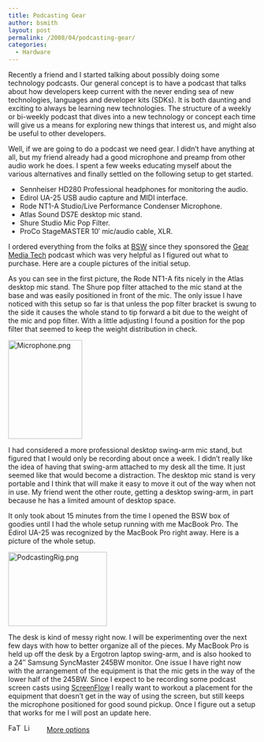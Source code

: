 ```yaml
---
title: Podcasting Gear
author: bsmith
layout: post
permalink: /2008/04/podcasting-gear/
categories:
  - Hardware
---
```

Recently a friend and I started talking about possibly doing some technology podcasts. Our general concept is to have a podcast that talks about how developers keep current with the never ending sea of new technologies, languages and developer kits (SDKs). It is both daunting and exciting to always be learning new technologies. The structure of a weekly or bi-weekly podcast that dives into a new technology or concept each time will give us a means for exploring new things that interest us, and might also be useful to other developers. 

Well, if we are going to do a podcast we need gear. I didn’t have anything at all, but my friend already had a good microphone and preamp from other audio work he does. I spent a few weeks educating myself about the various alternatives and finally settled on the following setup to get started.

*   Sennheiser HD280 Professional headphones for monitoring the audio.
*   Edirol UA-25 USB audio capture and MIDI interface.
*   Rode NT1-A Studio/Live Performance Condenser Microphone.
*   Atlas Sound DS7E desktop mic stand.
*   Shure Studio Mic Pop Filter.
*   ProCo StageMASTER 10′ mic/audio cable, XLR.

I ordered everything from the folks at <a target="_blank" href="http://www.bswusa.com">BSW</a> since they sponsored the <a target="_blank" href="http://gearmediatech.libsyn.com">Gear Media Tech</a> podcast which was very helpful as I figured out what to purchase. Here are a couple pictures of the initial setup. 

As you can see in the first picture, the Rode NT1-A fits nicely in the Atlas desktop mic stand. The Shure pop filter attached to the mic stand at the base and was easily positioned in front of the mic. The only issue I have noticed with this setup so far is that unless the pop filter bracket is swung to the side it causes the whole stand to tip forward a bit due to the weight of the mic and pop filter. With a little adjusting I found a position for the pop filter that seemed to keep the weight distribution in check. 

<a href="http://idvlpsw.files.wordpress.com/2008/04/microphone-large.png" target="_blank"><img src="http://idvlpsw.files.wordpress.com/2008/04/microphone1.png" alt="Microphone.png" border="0" width="150" height="200" /></a>

I had considered a more professional desktop swing-arm mic stand, but figured that I would only be recording about once a week. I didn’t really like the idea of having that swing-arm attached to my desk all the time. It just seemed like that would become a distraction. The desktop mic stand is very portable and I think that will make it easy to move it out of the way when not in use. My friend went the other route, getting a desktop swing-arm, in part because he has a limited amount of desktop space. 

It only took about 15 minutes from the time I opened the BSW box of goodies until I had the whole setup running with me MacBook Pro. The Edirol UA-25 was recognized by the MacBook Pro right away. Here is a picture of the whole setup. 

<a href="http://idvlpsw.files.wordpress.com/2008/04/podcastingrig-large.png" target="_blank"><img src="http://idvlpsw.files.wordpress.com/2008/04/podcastingrig1.png" alt="PodcastingRig.png" border="0" width="200" height="150" /></a>

The desk is kind of messy right now. I will be experimenting over the next few days with how to better organize all of the pieces. My MacBook Pro is held up off the desk by a Ergotron laptop swing-arm, and is also hooked to a 24″ Samsung SyncMaster 245BW monitor. One issue I have right now with the arrangement of the equipment is that the mic gets in the way of the lower half of the 245BW. Since I expect to be recording some podcast screen casts using <a target="_blank" href="https://www.varasoftware.com/products/screenflow/">ScreenFlow</a> I really want to workout a placement for the equipment that doesn’t get in the way of using the screen, but still keeps the microphone positioned for good sound pickup. Once I figure out a setup that works for me I will post an update here.

<div class="addtoany_share_save_container">
  <div class="a2a_kit a2a_target addtoany_list" id="wpa2a_23">
    <a class="a2a_button_facebook" href="http://www.addtoany.com/add_to/facebook?linkurl=http%3A%2F%2Fwww.idevelopsoftware.com%2F2008%2F04%2Fpodcasting-gear%2F&linkname=Podcasting%20Gear" title="Facebook" rel="nofollow" target="_blank"><img src="http://www.idevelopsoftware.com/wp-content/plugins/add-to-any/icons/facebook.png" width="16" height="16" alt="Facebook" /></a><a class="a2a_button_twitter" href="http://www.addtoany.com/add_to/twitter?linkurl=http%3A%2F%2Fwww.idevelopsoftware.com%2F2008%2F04%2Fpodcasting-gear%2F&linkname=Podcasting%20Gear" title="Twitter" rel="nofollow" target="_blank"><img src="http://www.idevelopsoftware.com/wp-content/plugins/add-to-any/icons/twitter.png" width="16" height="16" alt="Twitter" /></a><a class="a2a_button_linkedin" href="http://www.addtoany.com/add_to/linkedin?linkurl=http%3A%2F%2Fwww.idevelopsoftware.com%2F2008%2F04%2Fpodcasting-gear%2F&linkname=Podcasting%20Gear" title="LinkedIn" rel="nofollow" target="_blank"><img src="http://www.idevelopsoftware.com/wp-content/plugins/add-to-any/icons/linkedin.png" width="16" height="16" alt="LinkedIn" /></a><a class="a2a_dd addtoany_share_save" href="http://www.addtoany.com/share_save" style="background:url(http://www.idevelopsoftware.com/wp-content/plugins/add-to-any/favicon.png) no-repeat scroll 9px 0px !important;padding:0 0 0 30px;display:inline-block;height:16px;line-height:16px;vertical-align:middle">More options</a>
  </div>
</div>